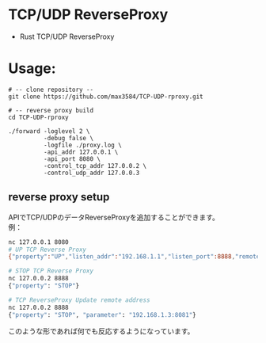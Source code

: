# TCP/UDP ReverseProxy
+ Rust TCP/UDP ReverseProxy

# Usage:
```shell
# -- clone repository --
git clone https://github.com/max3584/TCP-UDP-rproxy.git

# -- reverse proxy build
cd TCP-UDP-rproxy

./forward -loglevel 2 \
          -debug false \
          -logfile ./proxy.log \
          -api_addr 127.0.0.1 \
          -api_port 8080 \
          -control_tcp_addr 127.0.0.2 \
          -control_udp_addr 127.0.0.3
```

## reverse proxy setup
<div>APIでTCP/UDPのデータReverseProxyを追加することができます。</div>
<div>例：</div>

```bash
nc 127.0.0.1 8080
# UP TCP Reverse Proxy 
{"property":"UP","listen_addr":"192.168.1.1","listen_port":8888,"remote_addr":"192.168.1.2","remote_port":8080,"protocol":"TCP"}

# STOP TCP Reverse Proxy
nc 127.0.0.2 8888
{"property": "STOP"}

# TCP ReverseProxy Update remote address
nc 127.0.0.2 8888
{"property": "STOP", "parameter": "192.168.1.3:8081"}
```

<div>このような形であれば何でも反応するようになっています。</div>
